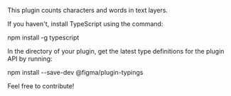 This plugin counts characters and words in text layers.

If you haven't, install TypeScript using the command:

  npm install -g typescript

In the directory of your plugin, get the latest type definitions for the plugin API by running:

  npm install --save-dev @figma/plugin-typings

Feel free to contribute!